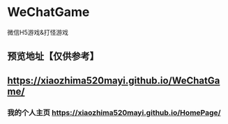 # WeChatGame
微信H5游戏&amp;打怪游戏

## 预览地址【仅供参考】
##  https://xiaozhima520mayi.github.io/WeChatGame/

### 我的个人主页 https://xiaozhima520mayi.github.io/HomePage/